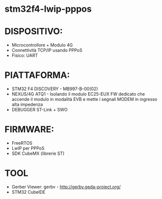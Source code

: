 # stm32f4-lwip-pppos

# DISPOSITIVO:
 - Microcontrollore + Modulo 4G
 - Connettività TCP/IP usando PPPoS
 - Fisico: UART
 
# PIATTAFORMA:
 - STM32 F4 DISCOVERY - MB997-B-00(02)
 - NEXUS/4G ATQ1 - Isolando il modulo EC25-EUX
   FW dedicato che accende il modulo in modalità EVB
	e mette i segnali MODEM in ingresso alta impedenza
 - DEBUGGER ST-Link + SWO

# FIRMWARE:
 - FreeRTOS
 - LwIP per PPPoS
 - SDK CubeMX (librerie ST)

# TOOL
 - Gerber Viewer: gerbv - http://gerbv.geda-project.org/
 - STM32 CubeIDE
 